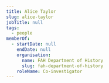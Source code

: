 ```yaml
---
title: Alice Taylor
slug: alice-taylor
jobTitle: null
tags:
  - people
memberOf:
  - startDate: null
    endDate: null
    organisation:
      name: FAH Department of History
      slug: fah-department-of-history
    roleName: Co-investigator
---
```

